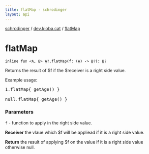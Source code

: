 ```yaml
---
title: flatMap - schrodinger
layout: api
---
```


<div class='api-docs-breadcrumbs'><a href="../index.html">schrodinger</a> / <a href="index.html">dev.kioba.cat</a> / <a href="./flat-map.html">flatMap</a></div>

# flatMap

<div class="signature"><code><span class="keyword">inline</span> <span class="keyword">fun </span><span class="symbol">&lt;</span><span class="identifier">A</span><span class="symbol">, </span><span class="identifier">B</span><span class="symbol">&gt;</span> <a href="flat-map.html#A"><span class="identifier">A</span></a><span class="symbol">?</span><span class="symbol">.</span><span class="identifier">flatMap</span><span class="symbol">(</span><span class="parameterName" id="dev.kioba.cat$flatMap(dev.kioba.cat.flatMap.A, kotlin.Function1((dev.kioba.cat.flatMap.A, dev.kioba.cat.flatMap.B)))/f">f</span><span class="symbol">:</span>&nbsp;<span class="symbol">(</span><a href="flat-map.html#A"><span class="identifier">A</span></a><span class="symbol">)</span>&nbsp;<span class="symbol">-&gt;</span>&nbsp;<a href="flat-map.html#B"><span class="identifier">B</span></a><span class="symbol">?</span><span class="symbol">)</span><span class="symbol">: </span><a href="flat-map.html#B"><span class="identifier">B</span></a><span class="symbol">?</span></code></div>

Returns the result of $f if the $receiver is a right side value.

Example usage:

<pre markdown="1">1.flatMap{ getAge() }

null.flatMap{ getAge() }
</pre>

### Parameters

<code>f</code> - function to apply in the right side value.

**Receiver**
the vlaue which $f will be appliead if it is a right side value.

**Return**
the result of applying $f on the value if it is a right side value otherwise null.

